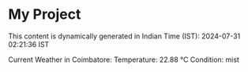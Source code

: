# My Project

This content is dynamically generated in Indian Time (IST): 2024-07-31 02:21:36 IST


Current Weather in Coimbatore:
Temperature: 22.88 °C
Condition: mist
